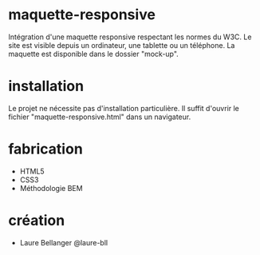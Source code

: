 # maquette-responsive

Intégration d'une maquette responsive respectant les normes du W3C. Le site est visible depuis un ordinateur, une tablette ou un téléphone. La maquette est disponible dans le dossier "mock-up".

# installation
Le projet ne nécessite pas d'installation particulière.
Il suffit d'ouvrir le fichier "maquette-responsive.html" dans un navigateur.

# fabrication
- HTML5
- CSS3
- Méthodologie BEM

# création
- Laure Bellanger @laure-bll
